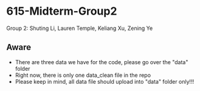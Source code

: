 # 615-Midterm-Group2
  Group 2: Shuting Li, Lauren Temple, Keliang Xu, Zening Ye

## Aware
  - There are three data we have for the code, please go over the "data" folder
  - Right now, there is only one data_clean file in the repo
  - Please keep in mind, all data file should upload into "data" folder only!!!